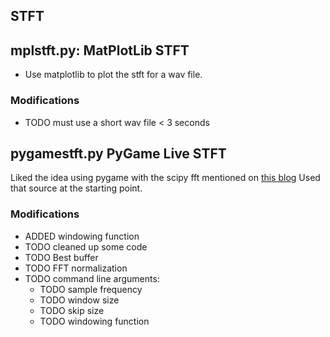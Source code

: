 STFT
--------------

## mplstft.py: MatPlotLib STFT
* Use matplotlib to plot the stft for a wav file.

### Modifications
* TODO must use a short wav file < 3 seconds

## pygamestft.py PyGame Live STFT
Liked the idea using pygame with the scipy fft mentioned on [this blog](https://www.swharden.com/wp/2010-06-19-simple-python-spectrograph-with-pygame/)
Used that source at the starting point.

### Modifications
* ADDED windowing function
* TODO cleaned up some code
* TODO Best buffer
* TODO FFT normalization
* TODO command line arguments:
    * TODO sample frequency
    * TODO window size
    * TODO skip size
    * TODO windowing function

